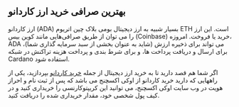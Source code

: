 

## بهترین صرافی خرید ارز کاردانو

ارز کاردانو (ADA) بسیار شبیه به ارز دیجیتال بومی بلاک چین اتریوم ETH است. این ارز را می‌ توان از طریق صرافی‌هایی مانند کوین‌ بیس (Coinbase) خرید یا فروخت. امروزه، ADA می تواند برای ذخیره ارزش (شاید به عنوان بخشی از سبد سرمایه گذاری شما)، برای ارسال و دریافت پرداخت ها، و برای شرط بندی و پرداخت هزینه تراکنش در شبکه Cardano استفاده شود.

اگر شما هم قصد دارید تا به خرید ارز دیجیتال از جمله [خرید کاردانو](https://ok-ex.io/buy-and-sell/ADA/)  بپردازید، یکی از راههایی که دارید خرید کاردانو از اوکی اکسچنج می باشد که پس از ثبت نام و احراز هویت در وب سایت اوکی اکسچنج، می توانید این کریپتوکارنسی را خریداری کنید و در کیف پول شخصی خود، مقدار خریداری شده را دریافت کنید.
